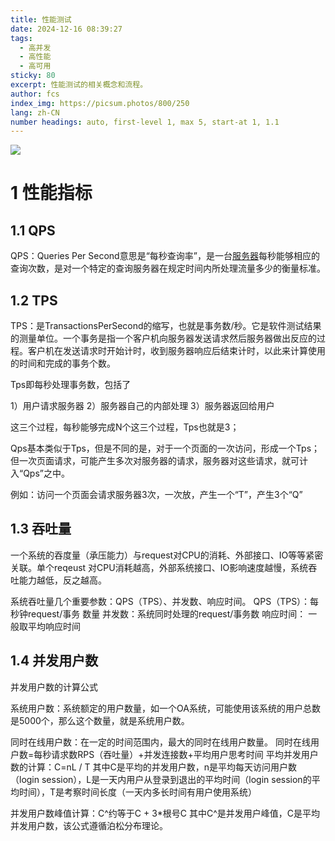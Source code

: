 ```yaml
---
title: 性能测试
date: 2024-12-16 08:39:27
tags:
  - 高并发
  - 高性能
  - 高可用
sticky: 80
excerpt: 性能测试的相关概念和流程。
author: fcs
index_img: https://picsum.photos/800/250
lang: zh-CN
number headings: auto, first-level 1, max 5, start-at 1, 1.1
---
```


![](https://picsum.photos/800/250)

# 1 性能指标

## 1.1 QPS

QPS：Queries Per Second意思是“每秒查询率”，是一台[服务器](https://cloud.tencent.com/product/cvm/?from_column=20065&from=20065)每秒能够相应的查询次数，是对一个特定的查询服务器在规定时间内所处理流量多少的衡量标准。

## 1.2 TPS

TPS：是TransactionsPerSecond的缩写，也就是事务数/秒。它是软件测试结果的测量单位。一个事务是指一个客户机向服务器发送请求然后服务器做出反应的过程。客户机在发送请求时开始计时，收到服务器响应后结束计时，以此来计算使用的时间和完成的事务个数。

Tps即每秒处理事务数，包括了

1）用户请求服务器
2）服务器自己的内部处理
3）服务器返回给用户

这三个过程，每秒能够完成N个这三个过程，Tps也就是3；

Qps基本类似于Tps，但是不同的是，对于一个页面的一次访问，形成一个Tps；但一次页面请求，可能产生多次对服务器的请求，服务器对这些请求，就可计入“Qps”之中。

例如：访问一个页面会请求服务器3次，一次放，产生一个“T”，产生3个“Q”

## 1.3 吞吐量

一个系统的吞度量（承压能力）与request对CPU的消耗、外部接口、IO等等紧密关联。单个reqeust 对CPU消耗越高，外部系统接口、IO影响速度越慢，系统吞吐能力越低，反之越高。

系统吞吐量几个重要参数：QPS（TPS）、并发数、响应时间。
QPS（TPS）：每秒钟request/事务 数量
并发数：系统同时处理的request/事务数
响应时间： 一般取平均响应时间

## 1.4 并发用户数

并发用户数的计算公式

系统用户数：系统额定的用户数量，如一个OA系统，可能使用该系统的用户总数是5000个，那么这个数量，就是系统用户数。

同时在线用户数：在一定的时间范围内，最大的同时在线用户数量。
同时在线用户数=每秒请求数RPS（吞吐量）+并发连接数+平均用户思考时间
平均并发用户数的计算：C=nL / T
其中C是平均的并发用户数，n是平均每天访问用户数（login session），L是一天内用户从登录到退出的平均时间（login session的平均时间），T是考察时间长度（一天内多长时间有用户使用系统）

并发用户数峰值计算：C^约等于C + 3*根号C
其中C^是并发用户峰值，C是平均并发用户数，该公式遵循泊松分布理论。